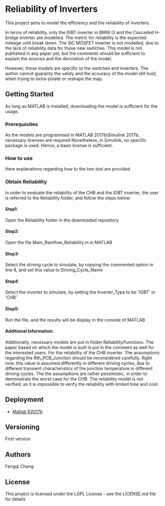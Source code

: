 # Reliability of Inverters
  
This project aims to model the efficiency and the reliability of inverters.  

In terms of reliability, only the IGBT inverter in BMW i3 and the Cascaded H-bridge inverter are modelled. The metric for reliability is the expected mileage until break down. The SiC MOSFET inverter is not modelled, due to the lack of reliability data for these new switches. This model is not published in any paper yet, but the comments should be sufficient to explain the sources and the deriviation of the model.

However, these models are specific to the switches and inverters. The author cannot guaranty the validy and the accuracy of the model still hold, when trying to extra-polate or reshape the map.

## Getting Started
As long as MATLAB is installed, downloading the model is sufficient for the usage.
  
### Prerequisites
As the models are programmed in MATLAB 2017b\Simulink 2017b, necessary licenses are required
Nonetheless, in Simulink, no specific package is used. Hence, a basic license is sufficient. 
  
### How to use
Here explanations regarding how to the two tool are provided

### Obtain Reliability
  
In order to evaluate the reliability of the CHB and the IGBT inverter, the user is referred to the Reliability folder, and follow the steps below:

#### Step1: 
Open the Reliability folder in the downloaded repository

#### Step2: 
Open the file Main_Rainflow_Reliability.m in MATLAB

#### Step3: 
Select the driving cycle to simulate, by copying the commented option in line 8, and set this value to Driving_Cycle_Name 

#### Step4: 
Select the inverter to simulate, by setting the Inverter_Type to be 'IGBT' or 'CHB'

#### Step5: 
Run the file, and the results will be display in the console of MATLAB

#### Additional Information:
Additionally, necessary models are put in folder Reliability/functions. The paper based on which the model is built is put in the comment as well for the interested users. For the reliability of the CHB inverter. The assumptions regarding the Rth_PCB_Junction should be reconsidered carefully. Right now, this value is assumed differently in different driving cycles, due to different transient characteristics of the junction temperature in different driving cycles. The the assumptions are rather pessimistic, in order to demonstrate the worst case for the CHB. The reliability model is not verified, as it is impossible to verify the reliability with limited time and cost.
  

## Deployment
* [Matlab R2017b](https://de.mathworks.com/products/matlab.html) 
  
## Versioning
First version
  
## Authors
Fengqi Chang
  
## License
This project is licensed under the LGPL License - see the LICENSE.md file for details
